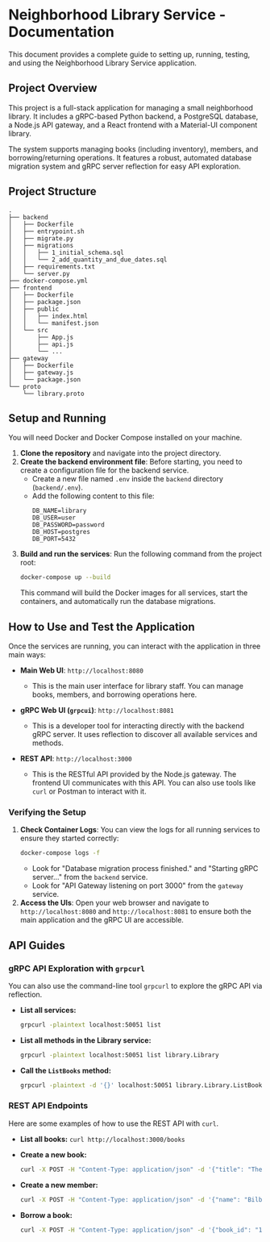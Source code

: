 # Neighborhood Library Service - Documentation

This document provides a complete guide to setting up, running, testing, and using the Neighborhood Library Service application.

## Project Overview

This project is a full-stack application for managing a small neighborhood library. It includes a gRPC-based Python backend, a PostgreSQL database, a Node.js API gateway, and a React frontend with a Material-UI component library.

The system supports managing books (including inventory), members, and borrowing/returning operations. It features a robust, automated database migration system and gRPC server reflection for easy API exploration.

## Project Structure

```
.
├── backend
│   ├── Dockerfile
│   ├── entrypoint.sh
│   ├── migrate.py
│   ├── migrations
│   │   ├── 1_initial_schema.sql
│   │   └── 2_add_quantity_and_due_dates.sql
│   ├── requirements.txt
│   └── server.py
├── docker-compose.yml
├── frontend
│   ├── Dockerfile
│   ├── package.json
│   ├── public
│   │   ├── index.html
│   │   └── manifest.json
│   └── src
│       ├── App.js
│       ├── api.js
│       └── ...
├── gateway
│   ├── Dockerfile
│   ├── gateway.js
│   └── package.json
└── proto
    └── library.proto
```

## Setup and Running

You will need Docker and Docker Compose installed on your machine.

1.  **Clone the repository** and navigate into the project directory.
2.  **Create the backend environment file**: Before starting, you need to create a configuration file for the backend service.
    -   Create a new file named `.env` inside the `backend` directory (`backend/.env`).
    -   Add the following content to this file:
        ```
        DB_NAME=library
        DB_USER=user
        DB_PASSWORD=password
        DB_HOST=postgres
        DB_PORT=5432
        ```
3.  **Build and run the services**: Run the following command from the project root:
    ```bash
    docker-compose up --build
    ```
    This command will build the Docker images for all services, start the containers, and automatically run the database migrations.

## How to Use and Test the Application

Once the services are running, you can interact with the application in three main ways:

-   **Main Web UI**: `http://localhost:8080`
    -   This is the main user interface for library staff. You can manage books, members, and borrowing operations here.

-   **gRPC Web UI (`grpcui`)**: `http://localhost:8081`
    -   This is a developer tool for interacting directly with the backend gRPC server. It uses reflection to discover all available services and methods.

-   **REST API**: `http://localhost:3000`
    -   This is the RESTful API provided by the Node.js gateway. The frontend UI communicates with this API. You can also use tools like `curl` or Postman to interact with it.

### Verifying the Setup

1.  **Check Container Logs**: You can view the logs for all running services to ensure they started correctly:
    ```bash
    docker-compose logs -f
    ```
    -   Look for "Database migration process finished." and "Starting gRPC server..." from the `backend` service.
    -   Look for "API Gateway listening on port 3000" from the `gateway` service.
2.  **Access the UIs**: Open your web browser and navigate to `http://localhost:8080` and `http://localhost:8081` to ensure both the main application and the gRPC UI are accessible.

## API Guides

### gRPC API Exploration with `grpcurl`

You can also use the command-line tool `grpcurl` to explore the gRPC API via reflection.

-   **List all services:**
    ```bash
    grpcurl -plaintext localhost:50051 list
    ```
-   **List all methods in the Library service:**
    ```bash
    grpcurl -plaintext localhost:50051 list library.Library
    ```
-   **Call the `ListBooks` method:**
    ```bash
    grpcurl -plaintext -d '{}' localhost:50051 library.Library.ListBooks
    ```

### REST API Endpoints

Here are some examples of how to use the REST API with `curl`.

-   **List all books:**
    `curl http://localhost:3000/books`

-   **Create a new book:**
    ```bash
    curl -X POST -H "Content-Type: application/json" -d '{"title": "The Hobbit", "author": "J.R.R. Tolkien", "isbn": "978-0345339683", "published_year": 1937, "quantity": 3}' http://localhost:3000/books
    ```
-   **Create a new member:**
    ```bash
    curl -X POST -H "Content-Type: application/json" -d '{"name": "Bilbo Baggins", "email": "bilbo@bagend.com", "phone": "555-1234"}' http://localhost:3000/members
    ```
-   **Borrow a book:**
    ```bash
    curl -X POST -H "Content-Type: application/json" -d '{"book_id": "1", "member_id": "1"}' http://localhost:3000/borrow
    ```